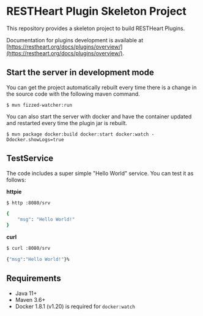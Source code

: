 # RESTHeart Plugin Skeleton Project

This repository provides a skeleton project to build RESTHeart Plugins.

Documentation for plugins development is available at [https://restheart.org/docs/plugins/overview/](https://restheart.org/docs/plugins/overview/).

## Start the server in development mode

You can get the project automatically rebuilt every time there is a change in the source code with the following maven command.

```
$ mvn fizzed-watcher:run
```

You can also start the server with docker and have the container updated and restarted every time the plugin jar is rebuilt.

```
$ mvn package docker:build docker:start docker:watch -Ddocker.showLogs=true

```

## TestService

The code includes a super simple "Hello World" service. You can test it as follows:

**httpie**

```bash
$ http :8080/srv

{
    "msg": "Hello World!"
}
```

**curl**

```bash
$ curl :8080/srv

{"msg":"Hello World!"}%
```

## Requirements

- Java 11+
- Maven 3.6+
- Docker 1.8.1 (v1.20) is required for `docker:watch`